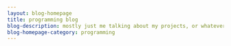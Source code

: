 ```yaml
---
layout: blog-homepage
title: programming blog
blog-description: mostly just me talking about my projects, or whatever happens to interest me at the time
blog-homepage-category: programming
---
```

